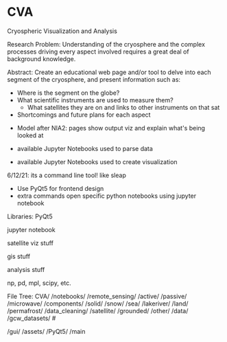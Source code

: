 # CVA
Cryospheric Visualization and Analysis

Research Problem: Understanding of the cryosphere and the complex processes driving every aspect involved requires a great deal of background knowledge.

Abstract: Create an educational web page and/or tool to delve into each segment of the cryosphere, and present information such as:
- Where is the segment on the globe?
- What scientific instruments are used to measure them?
  - What satellites they are on and links to other instruments on that sat
- Shortcomings and future plans for each aspect


* Model after NIA2: pages show output viz and explain what's being looked at

* available Jupyter Notebooks used to parse data
* available Jupyter Notebooks used to create visualization



6/12/21: its a command line tool! like sleap

* Use PyQt5 for frontend design
* extra commands open specific python notebooks using jupyter notebook



Libraries:
PyQt5

jupyter notebook

satellite viz stuff

gis stuff

analysis stuff

np, pd, mpl, scipy, etc.



File Tree:
CVA/
  /notebooks/
    /remote_sensing/
      /active/
      /passive/
      /microwave/
    /components/
      /solid/
      /snow/
      /sea/
      /lakeriver/
      /land/
      /permafrost/
    /data_cleaning/
      /satellite/
      /grounded/
      /other/
  /data/
    /gcw_datasets/ #

  /gui/
    /assets/
    /PyQt5/
  /main
